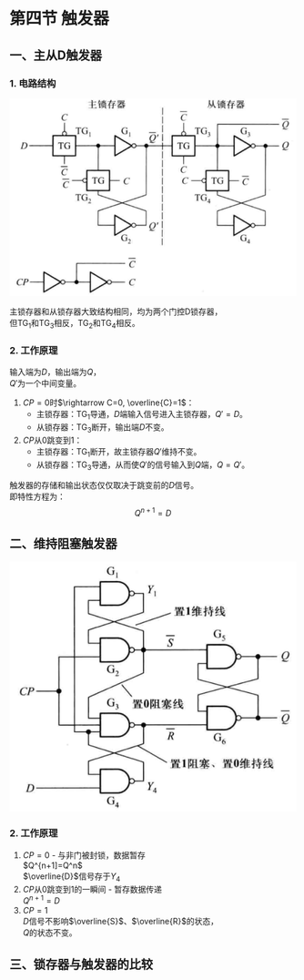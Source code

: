 # 第四节 触发器

## 一、主从D触发器

### 1. 电路结构

![主从D触发器](images/Latch%26Flip-flop_4--11-30_10-30-56.png)

主锁存器和从锁存器大致结构相同，均为两个门控D锁存器，  
但$\textrm{TG}_1$和$\textrm{TG}_3$相反，$\textrm{TG}_2$和$\textrm{TG}_4$相反。

### 2. 工作原理

输入端为$D$，输出端为$Q$，  
$Q'$为一个中间变量。

1. $CP=0$时$\rightarrow C=0, \overline{C}=1$：
   * 主锁存器：$\textrm{TG}_1$导通，$D$端输入信号进入主锁存器，$Q'=D$。
   * 从锁存器：$\textrm{TG}_3$断开，输出端$D$不变。
2. $CP$从$0$跳变到$1$：
   * 主锁存器：$\textrm{TG}_1$断开，故主锁存器$Q'$维持不变。
   * 从锁存器：$\textrm{TG}_3$导通，从而使$Q'$的信号输入到$Q$端，$Q=Q'$。

触发器的存储和输出状态仅仅取决于跳变前的$D$信号。  
即特性方程为：
$$
Q^{n+1}=D
$$

## 二、维持阻塞触发器

![维持阻塞触发器电路图](images/Latch%26Flip-flop_4--11-30_10-42-26.png)

### 2. 工作原理

1. $CP=0$ - 与非门被封锁，数据暂存  
   $Q^{n+1]=Q^n$  
   $\overline{D}$信号存于$Y_4$
2. $CP$从$0$跳变到$1$的一瞬间 - 暂存数据传递  
   $Q^{n+1}=D$  
3. $CP=1$  
   $D$信号不影响$\overline{S}$、$\overline{R}$的状态，  
   $Q$的状态不变。

## 三、锁存器与触发器的比较


   